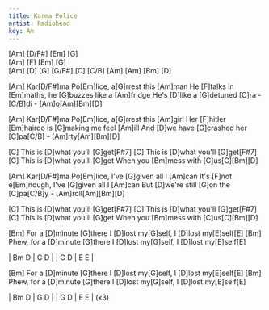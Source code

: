 ```yaml
---
title: Karma Police
artist: Radiohead
key: Am
---
```


[Am]    [D/F#]  [Em]     [G]     
[Am]    [F]     [Em]     [G]     
[Am]    [D]     [G] [G/F#] [C] [C/B] 
[Am]    [Am]    [Bm]     [D]     

[Am]   Kar[D/F#]ma Po[Em]lice, a[G]rrest this [Am]man
He [F]talks in [Em]maths, he [G]buzzes like a [Am]fridge
He's [D]like a [G]detuned [C]ra - [C/B]di - [Am]o[Am][Bm][D]

[Am]   Kar[D/F#]ma Po[Em]lice, a[G]rrest this [Am]girl
Her [F]hitler [Em]hairdo is [G]making me feel [Am]ill
And [D]we have [G]crashed her [C]pa[C/B]  -  [Am]rty[Am][Bm][D]

[C]  This is [D]what you'll [G]get[F#7]
[C]  This is [D]what you'll [G]get[F#7]
[C]  This is [D]what you'll [G]get
When you [Bm]mess with [C]us[C][Bm][D]

[Am]   Kar[D/F#]ma Po[Em]lice, I've [G]given all I [Am]can
It's [F]not e[Em]nough, I've [G]given all I [Am]can
But [D]we're still [G]on the [C]pa[C/B]y - [Am]roll[Am][Bm][D]

[C]  This is [D]what you'll [G]get[F#7]
[C]  This is [D]what you'll [G]get[F#7]
[C]  This is [D]what you'll [G]get
When you [Bm]mess with [C]us[C][Bm][D]

[Bm]   For a [D]minute [G]there
I [D]lost my[G]self, I [D]lost my[E]self[E]
[Bm] Phew, for a [D]minute [G]there
I [D]lost my[G]self, I [D]lost my[E]self[E]

| Bm D | G D |
| G  D | E E |

[Bm]   For a [D]minute [G]there
I [D]lost my[G]self, I [D]lost my[E]self[E]
[Bm] Phew, for a [D]minute [G]there
I [D]lost my[G]self, I [D]lost my[E]self[E]

| Bm D | G D |
| G  D | E E |
(x3)
